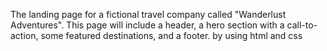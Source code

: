 The landing page for a fictional travel company called "Wanderlust Adventures".
This page will include a header, a hero section with a call-to-action, some featured destinations, and a footer.
by using html and css
